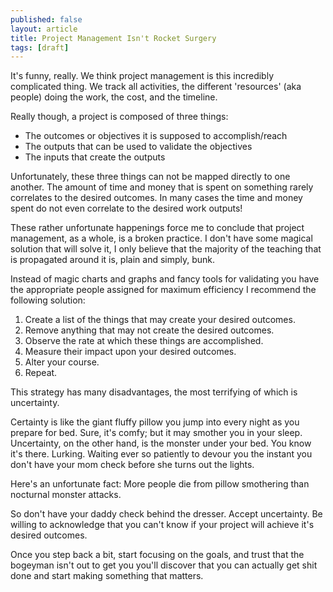 ```yaml
---
published: false
layout: article
title: Project Management Isn't Rocket Surgery
tags: [draft]
---
```


It's funny, really. We think project management is this incredibly complicated
thing. We track all activities, the different 'resources' (aka people) doing the
work, the cost, and the timeline.

Really though, a project is composed of three things:
* The outcomes or objectives it is supposed to accomplish/reach
* The outputs that can be used to validate the objectives
* The inputs that create the outputs

Unfortunately, these three things can not be mapped directly to one another. The
amount of time and money that is spent on something rarely correlates to the
desired outcomes. In many cases the time and money spent do not even correlate
to the desired work outputs! 

These rather unfortunate happenings force me to conclude that project
management, as a whole, is a broken practice. I don't have some magical solution
that will solve it, I only believe that the majority of the teaching that is
propagated around it is, plain and simply, bunk.

Instead of magic charts and graphs and fancy tools for validating you have the
appropriate people assigned for maximum efficiency I recommend the following
solution:

1. Create a list of the things that may create your desired outcomes.
2. Remove anything that may not create the desired outcomes.
3. Observe the rate at which these things are accomplished.
4. Measure their impact upon your desired outcomes.
5. Alter your course.
6. Repeat. 

This strategy has many disadvantages, the most terrifying of which is
uncertainty. 

Certainty is like the giant fluffy pillow you jump into every
night as you prepare for bed. Sure, it's comfy; but it may smother you in your
sleep. Uncertainty, on the other hand, is the monster under your bed. You know
it's there. Lurking. Waiting ever so patiently to devour you the instant you
don't have your mom check before she turns out the lights.

Here's an unfortunate fact: More people die from pillow smothering than
nocturnal monster attacks. 

So don't have your daddy check behind the dresser. Accept uncertainty. Be
willing to acknowledge that you can't know if your project will achieve it's
desired outcomes.

Once you step back a bit, start focusing on the goals, and trust that the
bogeyman isn't out to get you you'll discover that you can actually get shit
done and start making something that matters.
